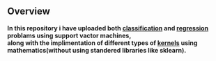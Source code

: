 ## Overview
**In this repository i have uploaded both [classification](https://github.com/MayukhBaruaha/Support-Vactor-Machine/blob/main/support%20vector%20classifier/implementation_%26_hyperparameter_tuning.ipynb) and [regression](https://github.com/MayukhBaruaha/Support-Vactor-Machine/blob/main/support%20vector%20Regressor/SVR_implimentation.ipynb) problams using support vactor machines,<br>
along with the implimentation of different types of [kernels](https://github.com/MayukhBaruaha/Support-Vactor-Machine/blob/main/Kernels%20implimatation/SVC_Kernels.ipynb) using mathematics(without using standered libraries like sklearn).**
